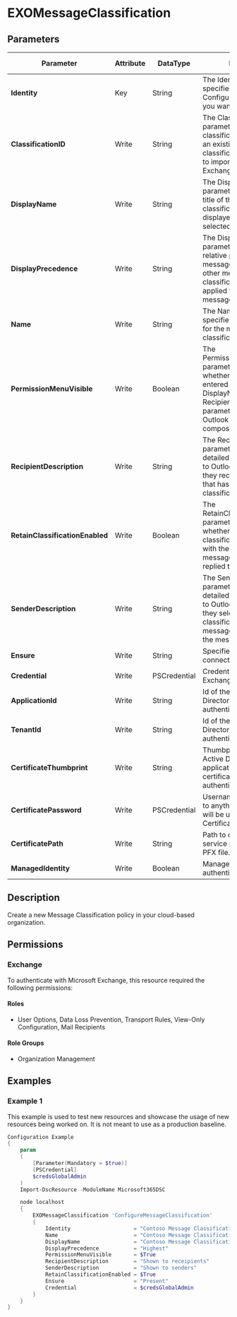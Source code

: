 ﻿# EXOMessageClassification

## Parameters

| Parameter | Attribute | DataType | Description | Allowed Values |
| --- | --- | --- | --- | --- |
| **Identity** | Key | String | The Identity parameter specifies the OME Configuration policy that you want to modify. | |
| **ClassificationID** | Write | String | The ClassificationID parameter specifies the classification ID (GUID) of an existing message classification that you want to import and use in your Exchange organization. | |
| **DisplayName** | Write | String | The DisplayName parameter specifies the title of the message classification that's displayed in Outlook and selected by users. | |
| **DisplayPrecedence** | Write | String | The DisplayPrecedence parameter specifies the relative precedence of the message classification to other message classifications that may be applied to a specified message. | `Highest`, `Higher`, `High`, `MediumHigh`, `Medium`, `MediumLow`, `Low`, `Lower`, `Lowest` |
| **Name** | Write | String | The Name parameter specifies the unique name for the message classification. | |
| **PermissionMenuVisible** | Write | Boolean | The PermissionMenuVisible parameter specifies whether the values that you entered for the DisplayName and RecipientDescription parameters are displayed in Outlook as the user composes a message.  | |
| **RecipientDescription** | Write | String | The RecipientDescription parameter specifies the detailed text that's shown to Outlook recipient when they receive a message that has the message classification applied. | |
| **RetainClassificationEnabled** | Write | Boolean | The RetainClassificationEnabled parameter specifies whether the message classification should persist with the message if the message is forwarded or replied to. | |
| **SenderDescription** | Write | String | The SenderDescription parameter specifies the detailed text that's shown to Outlook senders when they select a message classification to apply to a message before they send the message.  | |
| **Ensure** | Write | String | Specifies if this Outbound connector should exist. | `Present`, `Absent` |
| **Credential** | Write | PSCredential | Credentials of the Exchange Global Admin | |
| **ApplicationId** | Write | String | Id of the Azure Active Directory application to authenticate with. | |
| **TenantId** | Write | String | Id of the Azure Active Directory tenant used for authentication. | |
| **CertificateThumbprint** | Write | String | Thumbprint of the Azure Active Directory application's authentication certificate to use for authentication. | |
| **CertificatePassword** | Write | PSCredential | Username can be made up to anything but password will be used for CertificatePassword | |
| **CertificatePath** | Write | String | Path to certificate used in service principal usually a PFX file. | |
| **ManagedIdentity** | Write | Boolean | Managed ID being used for authentication. | |

## Description

Create a new Message Classification policy in your cloud-based organization.

## Permissions

### Exchange

To authenticate with Microsoft Exchange, this resource required the following permissions:

#### Roles

- User Options, Data Loss Prevention, Transport Rules, View-Only Configuration, Mail Recipients

#### Role Groups

- Organization Management

## Examples

### Example 1

This example is used to test new resources and showcase the usage of new resources being worked on.
It is not meant to use as a production baseline.

```powershell
Configuration Example
{
    param
    (
        [Parameter(Mandatory = $true)]
        [PSCredential]
        $credsGlobalAdmin
    )
    Import-DscResource -ModuleName Microsoft365DSC

    node localhost
    {
        EXOMessageClassification 'ConfigureMessageClassification'
        {
            Identity                    = "Contoso Message Classification"
            Name                        = "Contoso Message Classification"
            DisplayName                 = "Contoso Message Classification"
            DisplayPrecedence           = "Highest"
            PermissionMenuVisible       = $True
            RecipientDescription        = "Shown to receipients"
            SenderDescription           = "Shown to senders"
            RetainClassificationEnabled = $True
            Ensure                      = "Present"
            Credential                  = $credsGlobalAdmin
        }
    }
}
```

